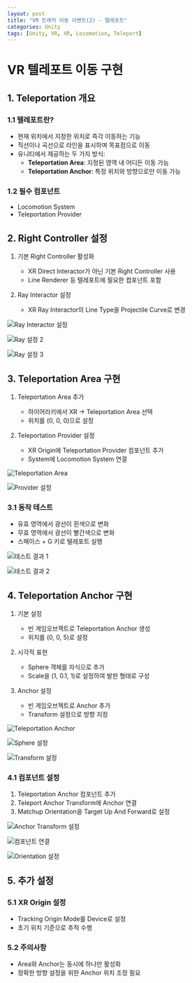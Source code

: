```yaml
---
layout: post
title: "VR 트래커 이동 이벤트(2) - 텔레포트"
categories: Unity
tags: [Unity, VR, XR, Locomotion, Teleport]
---
```


# VR 텔레포트 이동 구현

## 1. Teleportation 개요

### 1.1 텔레포트란?
- 현재 위치에서 지정한 위치로 즉각 이동하는 기능
- 직선이나 곡선으로 라인을 표시하며 목표점으로 이동
- 유니티에서 제공하는 두 가지 방식:
  - **Teleportation Area**: 지정된 영역 내 어디든 이동 가능
  - **Teleportation Anchor**: 특정 위치와 방향으로만 이동 가능

### 1.2 필수 컴포넌트
- Locomotion System
- Teleportation Provider

## 2. Right Controller 설정

1. 기본 Right Controller 활성화
   - XR Direct Interactor가 아닌 기본 Right Controller 사용
   - Line Renderer 등 텔레포트에 필요한 컴포넌트 포함

2. Ray Interactor 설정
   - XR Ray Interactor의 Line Type을 Projectile Curve로 변경

![Ray Interactor 설정](https://lh7-us.googleusercontent.com/_V8O0Mp-qjrfLjGbX_BOpP7oQqRR5FBG0XtmGq38DiHa5R1FWpz_DZ8rTxeMhqYKHghsvuVrURCpqB1YnRPAhcjrI5sjA45uiM9TKb5At7GInq3CYxEm6g5cfn6gC0ifOFO2SNL_JGSTfqTb0tRKQv4)

![Ray 설정 2](https://lh7-us.googleusercontent.com/19r3T1W1Vtmxj_hnaHYfAuESQPu-d8GiDKq9Ne0rJKrQGbFwLrk3JQozjGGcdzxOqXHWjKa-S4ktsz1SjLKbI1zNcJeKdf8pvGFmYGQI55OPHgTr7x9d-DWxeZ7gqZTQCx5rVoCcK39gWbYrVGsHwR8)

![Ray 설정 3](https://lh7-us.googleusercontent.com/egp0ef8bjStOPxjL0_TxBryuB5ubKPyt1pboc7Xvjoda8odpnYS2ArwmGjf5aADjs7eyPuUdUbQ2HATA_Letd87dLBzcF5yr4FTKLpzbK8H6rGx4hf3VtyGPbqb31SldEazz-WKa30Sl0uToSle42PU)

## 3. Teleportation Area 구현

1. Teleportation Area 추가
   - 하이어라키에서 XR → Teleportation Area 선택
   - 위치를 (0, 0, 0)으로 설정

2. Teleportation Provider 설정
   - XR Origin에 Teleportation Provider 컴포넌트 추가
   - System에 Locomotion System 연결

![Teleportation Area](https://lh7-us.googleusercontent.com/KVL9e0A9_KKbKSln5fi4esCd6o2tsW8z5z9i0cR_AJidTvDybRfGUEFwkUAvPR54nJgXQBbBEWIYtBC5HP0TDcsvwFe3EwZUhO7oWlK3egMdCeBBHddjTTR5qe81egNkglklpkrTIxr44kibufcwubs)

![Provider 설정](https://lh7-us.googleusercontent.com/UmhR3v9MgKBKx7j_bzlnoZs859kZLPofHjjEA9q-JMUaqomj6BCuiFzs6gYqKeDZYC5blY_qUt_Smybnav8hDV_xePgc13Wh5KAUwtA306Xy85bproq98P-FWDwFQjNtCka-pcPmpqJUqrGIyrVEtQo)

### 3.1 동작 테스트
- 유효 영역에서 광선이 흰색으로 변화
- 무효 영역에서 광선이 빨간색으로 변화
- 스페이스 + G 키로 텔레포트 실행

![테스트 결과 1](https://lh7-us.googleusercontent.com/K5rODd85o45jCn58x5GzVm1FPZc-65qpZw63BNOhSbZaWOCPorbl2wrJHKohdDdoigJ7xP3R5ISFylAm8cbYPvkFuv4JBW9aKeCb7BOXg6qC83pX6v9bjrFC3XySgWsH0d19tjzPkCZt8PHoKigxbfA)

![테스트 결과 2](https://lh7-us.googleusercontent.com/inGfry6-uf5m6w8YQD_hVD5GJDZQ3uUyfhETO7fZSHkUwgJHuzjneA1cvbfMt2sQy82CcFRuDrhSDw8TGGEcfY8xSaMXqVUGuT44hIqvo2yOFX1NlhanyyeE3tyVBICZZGJMkqpy8PkWmgk8TlabjHU)

## 4. Teleportation Anchor 구현

1. 기본 설정
   - 빈 게임오브젝트로 Teleportation Anchor 생성
   - 위치를 (0, 0, 5)로 설정

2. 시각적 표현
   - Sphere 객체를 자식으로 추가
   - Scale을 (1, 0.1, 1)로 설정하여 발판 형태로 구성

3. Anchor 설정
   - 빈 게임오브젝트로 Anchor 추가
   - Transform 설정으로 방향 지정

![Teleportation Anchor](https://lh7-us.googleusercontent.com/noBS00qTM3hnIXJAV4zcndEtDXmsYZlEOt-j9Eh9XeT2eAYas5mu3my_zw4qkyjqKMSv7QG66MPtclccHQX-47-QrJeNKiRGiuCDqk4oJuIyj9WhYNk8BrpvL-kIfPrtdXxOwCCqcFmUUd5l4HkOTiM)

![Sphere 설정](https://lh7-us.googleusercontent.com/e4qS21gNoXaGH989qHFfhzl7WOF9nu9LwBXUEycACnUEekVDCMkD357Al3_2fPrKQd2OELky8FQKDF1j0yPMG2O-UnPK5pCrRT2zOZRY0tUzFX7f4hAUMISUcUsjtApEHp3YWSwqVf8R6P2eXBEKPPc)

![Transform 설정](https://lh7-us.googleusercontent.com/UM2-zH8l4-s9WDyOXt7UqUzZSXN7HgKVCMoTRf7cS63vHEe_yjdbj3knd8lASMQP3qYmJDzocOyygu9wki_zturT4Ipb5bRchJlrBNEW-Uklnj2r4XxgNI533jxJ9y236ZOe1Dla7Szt8urFoFssimQ)

### 4.1 컴포넌트 설정
1. Teleportation Anchor 컴포넌트 추가
2. Teleport Anchor Transform에 Anchor 연결
3. Matchup Orientation을 Target Up And Forward로 설정

![Anchor Transform 설정](https://lh7-us.googleusercontent.com/45xDRcf-SPKmMFWQTgzk1wfh-sj6EDaMZTLDBzFe_RBOZhQyrcWJB9CDWfcn-MgDRdbxOct_O86_hp_Pd4r6s4dVuSTikWdN6jp3VI7FVlAJLPBbOPm96IlT43zMcDRILDnHzC1_jeqikTPcVl_LGWU)

![컴포넌트 연결](https://lh7-us.googleusercontent.com/dZddoDEDhkI-y1XsGhB1Y8Kfu0uZ_Ys4C41EEcj6iZU7LFRqnoi9i9ijX7fMAjZhKWDMcCk0Mh5tEotzDkMMy8DZDFUVGNrrKgsBdgFlQT5uAEMPMNSoDifT6QUqFCxjs5DBZz_LL3FEJQ2NpOF4dvw)

![Orientation 설정](https://lh7-us.googleusercontent.com/Cd3uLEsGoyAlC552YOGJQMo1yTPCnajMCisuOzi4OTCh0o9Tp5gjH_4-66mYUZAWtvfZFGh-EZ0DvArryZ8QiODPRO08FZGRNCu40_fcrZWok1CYsmv9WrivW_jhA6aOmxgnACoOrqhDzJHw71AgMdY)

## 5. 추가 설정

### 5.1 XR Origin 설정
- Tracking Origin Mode를 Device로 설정
- 초기 위치 기준으로 추적 수행

### 5.2 주의사항
- Area와 Anchor는 동시에 하나만 활성화
- 정확한 방향 설정을 위한 Anchor 위치 조정 필요